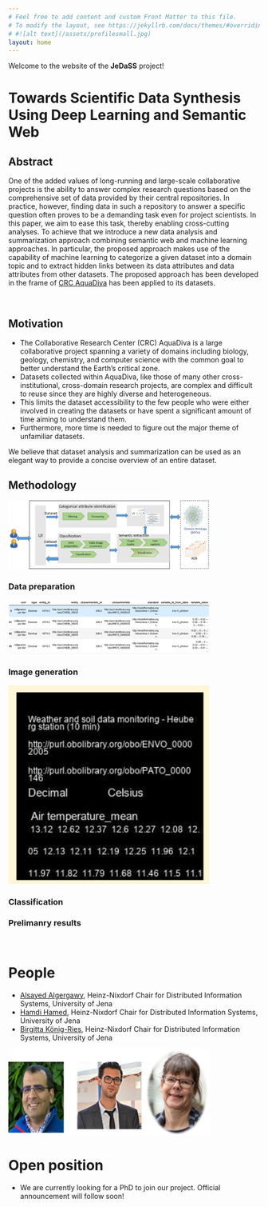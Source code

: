 ```yaml
---
# Feel free to add content and custom Front Matter to this file.
# To modify the layout, see https://jekyllrb.com/docs/themes/#overriding-theme-defaults
# #![alt text](/assets/profilesmall.jpg)  
layout: home
---
```



Welcome to the website of the **JeDaSS** project! 

# Towards Scientific Data Synthesis Using Deep Learning and Semantic Web

## Abstract
One of the added values of long-running and large-scale collaborative projects is the ability to answer complex research questions based on the comprehensive set of data provided by their central repositories. In practice, however, finding data in such a repository to answer a specific question often proves to be a demanding task even for project scientists. In this paper, we aim to ease this task, thereby enabling cross-cutting analyses. To achieve that we introduce a new data analysis and summarization approach combining semantic web and machine learning approaches. In particular, the proposed approach makes use of the capability of machine learning to categorize a given dataset into a domain topic and to extract hidden links between its data attributes and data attributes from other datasets. The proposed approach has been developed in the frame of [CRC AquaDiva](http://www.aquadiva.uni-jena.de/) has been applied to its datasets.

<br/>

## Motivation

 * The Collaborative Research Center (CRC) AquaDiva is a large collaborative project spanning a variety of domains including biology, geology, chemistry, and computer science with the common goal to better understand the Earth’s critical zone.
 *  Datasets collected within AquaDiva, like those of many other cross-institutional, cross-domain research projects, are complex and difficult to reuse since they are highly diverse and heterogeneous.
 *  This limits the dataset accessibility to the few people who were either involved in creating the datasets or have spent a significant amount of time aiming to understand them.
 *  Furthermore, more time is needed to figure out the major theme of unfamiliar datasets.
 
We believe that dataset analysis and summarization can be used as an elegant way to provide a concise overview of an entire dataset.
## Methodology
  <img style="margin-left: auto; margin-right: auto; width: 80%" src="assets/JeDaSS.png">
  
 ### Data preparation
    
<img style="margin-left: auto; margin-right: auto; width: 80%" src="assets/prep1.png">
 
 ### Image generation
 <img style="margin-left: auto; margin-right: auto; width: 80%" src="assets/image_representation.png">
 
 ### Classification
 
 ### Prelimanry results
 
 


<br/>

# People
* [Alsayed Algergawy](https://fusion.cs.uni-jena.de/fusion/members/alsayed-algergawy/), Heinz-Nixdorf  Chair for Distributed Information Systems, University of Jena
* [Hamdi Hamed](https://fusion.cs.uni-jena.de/fusion/members/hamdi-Hamed/), Heinz-Nixdorf  Chair for Distributed Information Systems, University of Jena
* [Birgitta König-Ries](https://fusion.cs.uni-jena.de/fusion/members/birgitta-konig-ries/), Heinz-Nixdorf  Chair for Distributed Information Systems, University of Jena

<img style="margin-left: auto; margin-right: auto; width: 80%" src="assets/theteam.jpg">
<br/>

# Open position

* We are currently looking for a PhD to join our project. Official announcement will follow soon!




<!--
### News
**23 Sep 2020**:
-->
<!-- This is a comment in markdown -->
